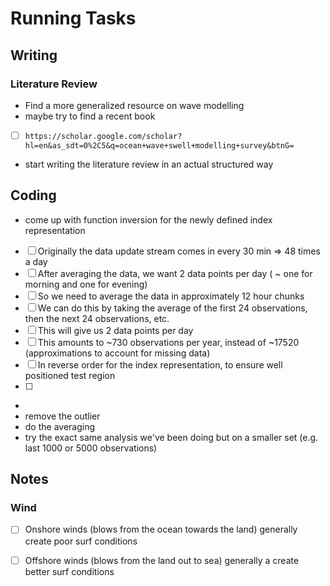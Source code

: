# Running Tasks

## Writing
### Literature Review
- Find a more generalized resource on wave modelling
- maybe try to find a recent book
- [ ] `https://scholar.google.com/scholar?hl=en&as_sdt=0%2C5&q=ocean+wave+swell+modelling+survey&btnG=`
- start writing the literature review in an actual structured way

## Coding
- come up with function inversion for the newly defined index representation 
- [ ] Originally the data update stream comes in every 30 min => 48 times a day
- [ ] After averaging the data, we want 2 data points per day ( ~ one for morning and one for evening)
- [ ] So we need to average the data in approximately 12 hour chunks
- [ ] We can do this by taking the average of the first 24 observations, then the next 24 observations, etc.
- [ ] This will give us 2 data points per day
- [ ] This amounts to ~730 observations per year, instead of ~17520 (approximations to account for missing data)
- [ ] In reverse order for the index representation, to ensure well positioned test region 
- [ ] 
- 
- remove the outlier
- do the averaging
- try the exact same analysis we've been doing but on a smaller set (e.g. last 1000 or 5000 observations)  

## Notes
### Wind 
- [ ] Onshore winds (blows from the ocean towards the land) generally create poor surf conditions
- [ ] Offshore winds (blows from the land out to sea) generally a create better surf conditions

